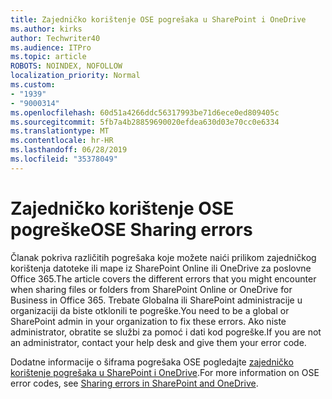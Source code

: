 ```yaml
---
title: Zajedničko korištenje OSE pogrešaka u SharePoint i OneDrive
ms.author: kirks
author: Techwriter40
ms.audience: ITPro
ms.topic: article
ROBOTS: NOINDEX, NOFOLLOW
localization_priority: Normal
ms.custom:
- "1939"
- "9000314"
ms.openlocfilehash: 60d51a4266ddc56317993be71d6ece0ed809405c
ms.sourcegitcommit: 5fb7a4b28859690020efdea630d03e70cc0e6334
ms.translationtype: MT
ms.contentlocale: hr-HR
ms.lasthandoff: 06/28/2019
ms.locfileid: "35378049"
---
```

# <a name="ose-sharing-errors"></a><span data-ttu-id="8746a-102">Zajedničko korištenje OSE pogreške</span><span class="sxs-lookup"><span data-stu-id="8746a-102">OSE Sharing errors</span></span>

<span data-ttu-id="8746a-103">Članak pokriva različitih pogrešaka koje možete naići prilikom zajedničkog korištenja datoteke ili mape iz SharePoint Online ili OneDrive za poslovne Office 365.</span><span class="sxs-lookup"><span data-stu-id="8746a-103">The article covers the different errors that you might encounter when sharing files or folders from SharePoint Online or OneDrive for Business in Office 365.</span></span> <span data-ttu-id="8746a-104">Trebate Globalna ili SharePoint administracije u organizaciji da biste otklonili te pogreške.</span><span class="sxs-lookup"><span data-stu-id="8746a-104">You need to be a global or SharePoint admin in your organization to fix these errors.</span></span> <span data-ttu-id="8746a-105">Ako niste administrator, obratite se službi za pomoć i dati kod pogreške.</span><span class="sxs-lookup"><span data-stu-id="8746a-105">If you are not an administrator, contact your help desk and give them your error code.</span></span>

<span data-ttu-id="8746a-106">Dodatne informacije o šiframa pogrešaka OSE pogledajte [zajedničko korištenje pogrešaka u SharePoint i OneDrive](https://docs.microsoft.com/sharepoint/sharepoint-onedrive-error-message).</span><span class="sxs-lookup"><span data-stu-id="8746a-106">For more information on OSE error codes, see [Sharing errors in SharePoint and OneDrive](https://docs.microsoft.com/sharepoint/sharepoint-onedrive-error-message).</span></span>

